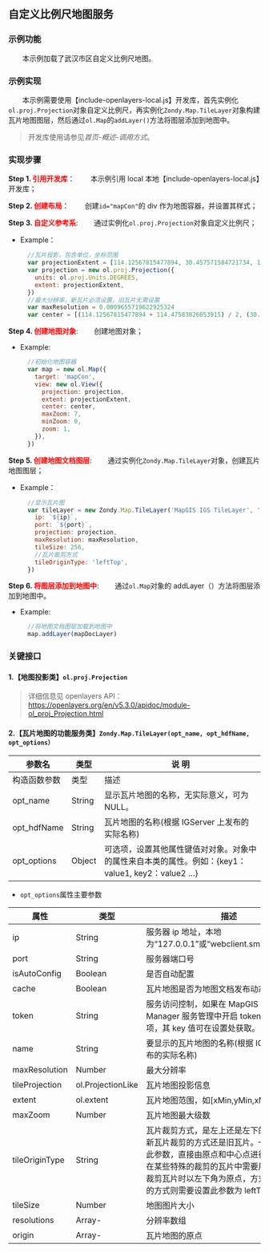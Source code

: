 ## 自定义比例尺地图服务

### 示例功能

&ensp;&ensp;&ensp;&ensp;本示例加载了武汉市区自定义比例尺地图。

### 示例实现

&ensp;&ensp;&ensp;&ensp;本示例需要使用【include-openlayers-local.js】开发库，首先实例化`ol.proj.Projection`对象自定义比例尺，再实例化`Zondy.Map.TileLayer`对象构建瓦片地图图层，然后通过`ol.Map`的`addLayer()`方法将图层添加到地图中。

> 开发库使用请参见*首页-概述-调用方式*。

### 实现步骤

**Step 1. <font color=red>引用开发库</font>**：
&ensp;&ensp;&ensp;&ensp;本示例引用 local 本地【include-openlayers-local.js】开发库；

**Step 2. <font color=red>创建布局</font>**：
&ensp;&ensp;&ensp;&ensp;创建`id="mapCon"`的 div 作为地图容器，并设置其样式；

**Step 3. <font color=red>自定义参考系</font>**:
&ensp;&ensp;&ensp;&ensp;通过实例化`ol.proj.Projection`对象自定义比例尺；

- Example：
  ```javascript
    //瓦片投影，包含单位，坐标范围
    var projectionExtent = [114.12567815477894, 30.457571584721734, 114.47583026053915, 30.708389893334449]
    var projection = new ol.proj.Projection({
      units: ol.proj.Units.DEGREES,
      extent: projectionExtent,
    })
    //最大分辨率，新瓦片必须设置，旧瓦片无需设置
    var maxResolution = 0.0009655719622925324
    var center = [(114.12567815477894 + 114.47583026053915) / 2, (30.457571584721734 + 30.708389893334449) / 2]
  ```

**Step 4. <font color=red>创建地图对象</font>**:
&ensp;&ensp;&ensp;&ensp;创建地图对象；

- Example:

  ```javascript
    //初始化地图容器
    var map = new ol.Map({
      target: 'mapCon',
      view: new ol.View({
        projection: projection,
        extent: projectionExtent,
        center: center,
        maxZoom: 7,
        minZoom: 0,
        zoom: 1,
      }),
    })
  ```

**Step 5. <font color=red>创建地图文档图层</font>**:
&ensp;&ensp;&ensp;&ensp;通过实例化`Zondy.Map.TileLayer`对象，创建瓦片地图图层；

- Example：

  ```javascript
    //显示瓦片图
    var tileLayer = new Zondy.Map.TileLayer('MapGIS IGS TileLayer', '武汉市区自定义比例尺', {
      ip: `${ip}`,
      port: `${port}`,
      projection: projection,
      maxResolution: maxResolution,
      tileSize: 256,
      //瓦片裁剪方式
      tileOriginType: 'leftTop',
    })
  ```

**Step 6. <font color=red>将图层添加到地图中</font>**:
&ensp;&ensp;&ensp;&ensp;通过`ol.Map`对象的 addLayer（）方法将图层添加到地图中。

- Example:
  ```javascript
    //将地图文档图层加载到地图中
    map.addLayer(mapDocLayer)
  ```

### 关键接口

#### 1.【地图投影类】`ol.proj.Projection`

> 详细信息见 openlayers API：https://openlayers.org/en/v5.3.0/apidoc/module-ol_proj_Projection.html

#### 2.【瓦片地图的功能服务类】`Zondy.Map.TileLayer(opt_name, opt_hdfName, opt_options）`

| 参数名       | 类型   | 说 明                                                                                            |
| ------------ | ------ | ------------------------------------------------------------------------------------------------ |
| 构造函数参数 | 类型   | 描述                                                                                             |
| opt_name     | String | 显示瓦片地图的名称，无实际意义，可为 NULL。                                                      |
| opt_hdfName  | String | 瓦片地图的名称(根据 IGServer 上发布的实际名称)                                                   |
| opt_options  | Object | 可选项，设置其他属性键值对对象。对象中的属性来自本类的属性。例如：{key1：value1, key2：value2 …} |

- `opt_options`属性主要参数

| 属性           | 类型              | 描述                                                                                                                                                                                                                                       | 默认值    |
| -------------- | ----------------- | ------------------------------------------------------------------------------------------------------------------------------------------------------------------------------------------------------------------------------------------ | --------- |
| ip             | String            | 服务器 ip 地址，本地为“127.0.0.1”或“webclient.smaryun.com”。                                                                                                                                                                                           | Null      |
| port           | String            | 服务器端口号                                                                                                                                                                                                                               | Null      |
| isAutoConfig   | Boolean           | 是否自动配置                                                                                                                                                                                                                               | True      |
| cache          | Boolean           | 瓦片地图是否为地图文档发布动态裁图方式                                                                                                                                                                                                     | False     |
| token          | String            | 服务访问控制，如果在 MapGIS Server Manager 服务管理中开启 token，须设置此项，其 key 值可在设置处获取。                                                                                                                                     | Null      |
| name           | String            | 要显示的瓦片地图的名称(根据 IGServer 上发布的实际名称)                                                                                                                                                                                     | Null      |
| maxResolution  | Number            | 最大分辨率                                                                                                                                                                                                                                 | Null      |
| tileProjection | ol.ProjectionLike | 瓦片地图投影信息                                                                                                                                                                                                                           | Null      |
| extent         | ol.extent         | 瓦片地图范围，如[xMin,yMin,xMax,yMax]。                                                                                                                                                                                                    |           |
| maxZoom        | Number            | 瓦片地图最大级数                                                                                                                                                                                                                           | 16        |
| tileOriginType | String            | 瓦片裁剪方式，是左上还是左下的方式，即是新瓦片裁剪的方式还是旧瓦片。一般无需设置此参数，直接由原点和中心点进行判断，只有在某些特殊的裁剪的瓦片中需要用到。例如若裁剪瓦片时以左下角为原点，方式却是新瓦片的方式则需要设置此参数为 leftTop。 | "leftTop" |
| tileSize       | Number            | 地图图片大小                                                                                                                                                                                                                               | 256       |
| resolutions    | Array-<Number>    | 分辨率数组                                                                                                                                                                                                                                 |           |
| origin         | Array-<Number>    | 瓦片地图的原点                                                                                                                                                                                                                             | 左上角    |
